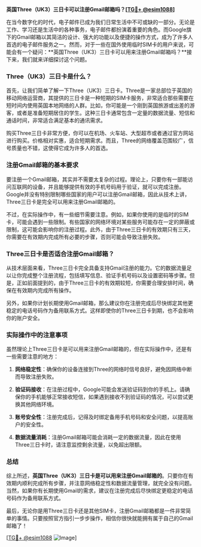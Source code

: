 **英国Three（UK3）三日卡可以注册Gmail邮箱吗？[[TG💪+ @esim1088](https://t.me/s/esim1088)]**

在当今数字化的时代，电子邮件已成为我们日常生活中不可或缺的一部分。无论是工作、学习还是生活中的各种事务，电子邮件都扮演着重要的角色。而Google旗下的Gmail邮箱以其简洁的设计、强大的功能以及便捷的操作方式，成为了许多人首选的电子邮件服务之一。然而，对于一些在国外使用临时SIM卡的用户来说，可能会有一个疑问：**英国Three（UK3）三日卡可以用来注册Gmail邮箱吗？**接下来，我们就来详细探讨这个问题。

### Three（UK3）三日卡是什么？

首先，让我们简单了解一下Three（UK3）三日卡。Three是一家总部位于英国的移动网络运营商，其提供的三日卡是一种短期的SIM卡服务，非常适合那些需要在短时间内使用英国本地网络的人群。比如，你可能是一个刚到英国旅游或出差的游客，或者是准备短期居住的学生。这种三日卡通常包含一定量的数据流量、短信和通话时间，非常适合满足基本的通讯需求。

购买Three三日卡非常方便，你可以在机场、火车站、大型超市或者通过官方网站进行购买。价格相对实惠，适合短期需求。而且，Three的网络覆盖范围较广，信号质量也不错，这使得它成为许多人的首选。

### 注册Gmail邮箱的基本要求

要注册一个Gmail邮箱，其实并不需要太复杂的过程。理论上，只要你有一部能访问互联网的设备，并且能够提供有效的手机号码用于验证，就可以完成注册。Google并没有特别限制哪些国家的用户可以注册Gmail邮箱，因此从技术上讲，Three三日卡是完全可以用来注册Gmail邮箱的。

不过，在实际操作中，有一些细节需要注意。例如，如果你使用的是临时的SIM卡，可能会遇到一些限制。有些国家的网络环境对某些服务可能存在一定的屏蔽或限制，这可能会影响你的注册过程。此外，由于Three三日卡的有效期只有三天，你需要在有效期内完成所有必要的步骤，否则可能会导致注册失败。

### Three三日卡是否适合注册Gmail邮箱？

从技术层面来看，Three三日卡完全具备支持Gmail注册的能力。它的数据流量足以让你完成整个注册流程，包括填写信息、验证手机号码以及设置密码等步骤。但是，正如前面提到的，由于Three三日卡的有效期较短，你需要合理安排时间，确保在有效期内完成所有操作。

另外，如果你计划长期使用Gmail邮箱，那么建议你在注册完成后尽快绑定其他更稳定的电话号码作为备用联系方式。这样即使你的Three三日卡到期，也不会影响你的账户安全。

### 实际操作中的注意事项

虽然理论上Three三日卡是可以用来注册Gmail邮箱的，但在实际操作中，还是有一些需要注意的地方：

1. **网络稳定性**：确保你的设备连接到Three的网络时信号良好，避免因网络中断而导致注册失败。
   
2. **验证码接收**：在注册过程中，Google可能会发送验证码到你的手机上。请确保你的手机能够正常接收短信，如果遇到接收不到验证码的情况，可以尝试更换其他网络环境。

3. **账号安全性**：注册完成后，记得及时绑定备用手机号码和安全问题，以提高账户的安全性。

4. **数据流量消耗**：注册Gmail邮箱可能会消耗一定的数据流量，因此在使用Three三日卡时，请注意监控剩余流量，以免超出限额。

### 总结

综上所述，**英国Three（UK3）三日卡是可以用来注册Gmail邮箱的**。只要你在有效期内顺利完成所有步骤，并注意网络稳定性和数据流量管理，就完全没有问题。当然，如果你有长期使用Gmail的需求，建议在注册完成后尽快绑定更稳定的电话号码作为备用联系方式。

最后，无论你是用Three三日卡还是其他SIM卡，注册Gmail邮箱都是一件非常简单的事情。只要按照官方指引一步步操作，相信你很快就能拥有属于自己的Gmail邮箱了！

[[TG💪+ @esim1088](https://t.me/s/esim1088) ![Image](https://i.postimg.cc/4NQfJmqS/Snipaste-2025-05-13-00-14-12.png)]